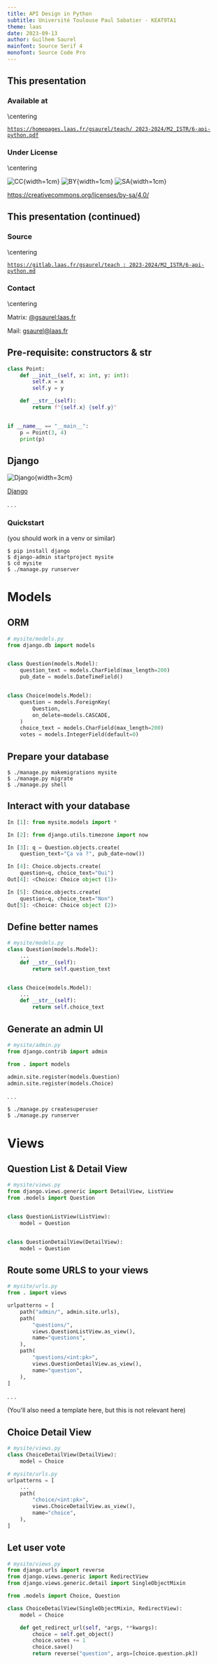 ```yaml
---
title: API Design in Python
subtitle: Université Toulouse Paul Sabatier - KEAT9TA1
theme: laas
date: 2023-09-13
author: Guilhem Saurel
mainfont: Source Serif 4
monofont: Source Code Pro
---
```


## This presentation

### Available at

\centering

[`https://homepages.laas.fr/gsaurel/teach/
2023-2024/M2_ISTR/6-api-python.pdf`](https://homepages.laas.fr/gsaurel/teach/2023-2024/M2_ISTR/6-api-python.pdf)

### Under License

\centering

![CC](media/cc.png){width=1cm}
![BY](media/by.png){width=1cm}
![SA](media/sa.png){width=1cm}

<https://creativecommons.org/licenses/by-sa/4.0/>

## This presentation (continued)

### Source

\centering

[`https://gitlab.laas.fr/gsaurel/teach :
2023-2024/M2_ISTR/6-api-python.md`](https://gitlab.laas.fr/gsaurel/teach/-/blob/main/2023-2024/M2_ISTR/6-api-python.md)

### Contact

\centering

Matrix: [@gsaurel:laas.fr](https://matrix.to/\#/@gsaurel:laas.fr)

Mail: [gsaurel@laas.fr](mailto::gsaurel@laas.fr)

## Pre-requisite: constructors & str

```python
class Point:
    def __init__(self, x: int, y: int):
        self.x = x
        self.y = y

    def __str__(self):
        return f"{self.x} {self.y}"


if __name__ == "__main__":
    p = Point(3, 4)
    print(p)
```

## Django

![Django](media/django.png){width=3cm}

[Django](https://www.djangoproject.com/)

. . .

### Quickstart

(you should work in a venv or similar)

```
$ pip install django
$ django-admin startproject mysite
$ cd mysite
$ ./manage.py runserver
```


# Models

## ORM

```python
# mysite/models.py
from django.db import models


class Question(models.Model):
    question_text = models.CharField(max_length=200)
    pub_date = models.DateTimeField()


class Choice(models.Model):
    question = models.ForeignKey(
        Question,
        on_delete=models.CASCADE,
    )
    choice_text = models.CharField(max_length=200)
    votes = models.IntegerField(default=0)
```

## Prepare your database

```
$ ./manage.py makemigrations mysite
$ ./manage.py migrate
$ ./manage.py shell
```

## Interact with your database

```python
In [1]: from mysite.models import *

In [2]: from django.utils.timezone import now

In [3]: q = Question.objects.create(
    question_text="Ça va ?", pub_date=now())

In [4]: Choice.objects.create(
    question=q, choice_text="Oui")
Out[4]: <Choice: Choice object (1)>

In [5]: Choice.objects.create(
    question=q, choice_text="Non")
Out[5]: <Choice: Choice object (2)>
```

## Define better names

```python
# mysite/models.py
class Question(models.Model):
    ...
    def __str__(self):
        return self.question_text


class Choice(models.Model):
    ...
    def __str__(self):
        return self.choice_text

```

## Generate an admin UI

```python
# mysite/admin.py
from django.contrib import admin

from . import models

admin.site.register(models.Question)
admin.site.register(models.Choice)
```

. . .

```
$ ./manage.py createsuperuser
$ ./manage.py runserver
```

# Views

## Question List & Detail View

```python
# mysite/views.py
from django.views.generic import DetailView, ListView
from .models import Question


class QuestionListView(ListView):
    model = Question


class QuestionDetailView(DetailView):
    model = Question
```

## Route some URLS to your views

```python
# mysite/urls.py
from . import views

urlpatterns = [
    path("admin/", admin.site.urls),
    path(
        "questions/",
        views.QuestionListView.as_view(),
        name="questions",
    ),
    path(
        "questions/<int:pk>",
        views.QuestionDetailView.as_view(),
        name="question",
    ),
]
```

. . .

(You'll also need a template here, but this is not relevant here)

## Choice Detail View

```python
# mysite/views.py
class ChoiceDetailView(DetailView):
    model = Choice
```

```python
# mysite/urls.py
urlpatterns = [
    ...
    path(
        "choice/<int:pk>",
        views.ChoiceDetailView.as_view(),
        name="choice",
    ),
]

```

## Let user vote

```python
# mysite/views.py
from django.urls import reverse
from django.views.generic import RedirectView
from django.views.generic.detail import SingleObjectMixin

from .models import Choice, Question

class ChoiceDetailView(SingleObjectMixin, RedirectView):
    model = Choice

    def get_redirect_url(self, *args, **kwargs):
        choice = self.get_object()
        choice.votes += 1
        choice.save()
        return reverse("question", args=[choice.question.pk])
```
